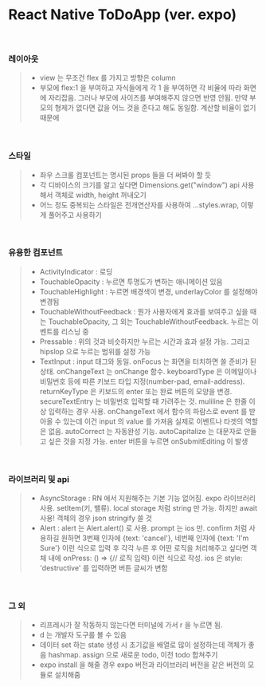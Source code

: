 # React Native ToDoApp (ver. expo)

<br />

### 레이아웃

> - view 는 무조건 flex 를 가지고 방향은 column
> - 부모에 flex:1 을 부여하고 자식들에게 각 1 을 부여하면 각 비율에 따라 화면에 자리잡음. 그러나 부모에 사이즈를 부여해주지 않으면 반영 안됨. 만약 부모의 형제가 없다면 값을 어느 것을 준다고 해도 동일함. 계산할 비율이 없기 때문에

<br />

### 스타일

> - 좌우 스크롤 컴포넌트는 명시된 props 들을 더 써봐야 할 듯
> - 각 디바이스의 크기를 알고 싶다면 Dimensions.get("window") api 사용해서 객체로 width, height 꺼내오기
> - 어느 정도 중복되는 스타일은 전개연산자를 사용하여 ...styles.wrap, 이렇게 풀어주고 사용하기

<br />

### 유용한 컴포넌트

> - ActivityIndicator : 로딩
> - TouchableOpacity : 누르면 투명도가 변하는 애니메이션 있음
> - TouchableHighlight : 누르면 배경색이 변경, underlayColor 를 설정해야 변경됨
> - TouchableWithoutFeedback : 뭔가 사용자에게 효과를 보여주고 싶을 때는 TouchableOpacity, 그 외는 TouchableWithoutFeedback. 누르는 이벤트를 리스닝 중
> - Pressable : 위의 것과 비슷하지만 누르는 시간과 효과 설정 가능. 그리고 hipslop 으로 누르는 범위를 설정 가능
> - TextInput : input 태그와 동일. onFocus 는 화면을 터치하면 쓸 준비가 된 상태. onChangeText 는 onChange 함수. keyboardType 은 이메일이나 비밀번호 등에 따른 키보드 타입 지정(number-pad, email-address). returnKeyType 은 키보드의 enter 또는 완료 버튼의 모양을 변경. secureTextEntry 는 비밀번호 입력할 때 가려주는 것. muliline 은 한줄 이상 입력하는 경우 사용. onChangeText 에서 함수의 파람스로 event 를 받아올 수 있는데 이건 input 의 value 를 가져옴 실제로 이벤트나 타겟의 역할은 없음. autoCorrect 는 자동완성 기능. autoCapitalize 는 대문자로 만들고 싶은 것을 지정 가능. enter 버튼을 누르면 onSubmitEditing 이 발생

<br />

### 라이브러리 및 api

> - AsyncStorage : RN 에서 지원해주는 기본 기능 없어짐. expo 라이브러리 사용. setItem(키, 밸류). local storage 처럼 string 만 가능. 하지만 await 사용! 객체의 경우 json stringify 쓸 것
> - Alert : alert 는 Alert.alert() 로 사용. prompt 는 ios 만. confirm 처럼 사용하길 원하면 3번째 인자에 {text: 'cancel'}, 네번째 인자에 {text: 'I'm Sure'} 이런 식으로 입력 후 각각 누른 후 어떤 로직을 처리해주고 싶다면 객체 내에 onPress: () => {// 로직 입력} 이런 식으로 작성. ios 은 style: 'destructive' 를 입력하면 버튼 글씨가 변함

<br />

### 그 외

> - 리프레시가 잘 작동하지 않는다면 터미널에 가서 r 을 누르면 됨.
> - d 는 개발자 도구를 볼 수 있음
> - 데이터 set 하는 state 생성 시 초기값을 배열로 많이 설정하는데 객체가 좋음 hashmap. assign 으로 새로운 todo, 이전 todo 합쳐주기
> - expo install 을 해줄 경우 expo 버전과 라이브러리 버전을 같은 버전의 모듈로 설치해줌
